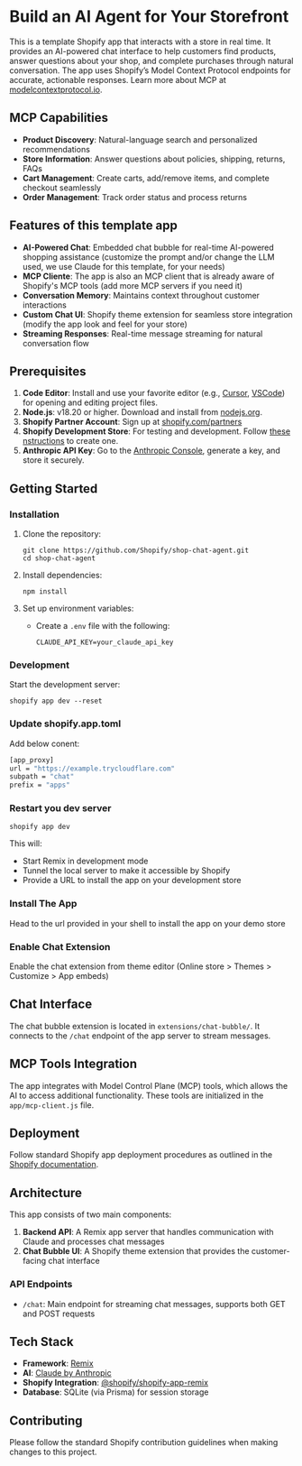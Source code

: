 # Build an AI Agent for Your Storefront

This is a template Shopify app that interacts with a store in real time. It provides an AI-powered chat interface to help customers find products, answer questions about your shop, and complete purchases through natural conversation. The app uses Shopify’s Model Context Protocol endpoints for accurate, actionable responses. Learn more about MCP at [modelcontextprotocol.io](https://modelcontextprotocol.io/).

## MCP Capabilities

- **Product Discovery**: Natural-language search and personalized recommendations
- **Store Information**: Answer questions about policies, shipping, returns, FAQs
- **Cart Management**: Create carts, add/remove items, and complete checkout seamlessly
- **Order Management**: Track order status and process returns

## Features of this template app
- **AI-Powered Chat**: Embedded chat bubble for real-time AI-powered shopping assistance (customize the prompt and/or change the LLM used, we use Claude for this template, for your needs)
- **MCP Cliente**: The app is also an MCP client that is already aware of Shopify's MCP tools (add more MCP servers if you need it)
- **Conversation Memory**: Maintains context throughout customer interactions
- **Custom Chat UI**: Shopify theme extension for seamless store integration (modify the app look and feel for your store)
- **Streaming Responses**: Real-time message streaming for natural conversation flow


## Prerequisites
1. **Code Editor**: Install and use your favorite editor (e.g., [Cursor](https://www.cursor.com/en/downloads), [VSCode](https://code.visualstudio.com/download)) for opening and editing project files.
2. **Node.js**: v18.20 or higher. Download and install from [nodejs.org](https://nodejs.org/).
3. **Shopify Partner Account**: Sign up at [shopify.com/partners](https://www.shopify.com/partners)
4. **Shopify Development Store**: For testing and development. Follow [these nstructions](https://shopify.dev/docs/api/development-stores) to create one.
5. **Anthropic API Key**: Go to the [Anthropic Console](https://console.anthropic.com/), generate a key, and store it securely.

## Getting Started

### Installation

1. Clone the repository:
   ```shell
   git clone https://github.com/Shopify/shop-chat-agent.git
   cd shop-chat-agent
   ```

2. Install dependencies:
   ```shell
   npm install
   ```

3. Set up environment variables:
   - Create a `.env` file with the following:
     ```
     CLAUDE_API_KEY=your_claude_api_key
     ```

### Development

Start the development server:

```shell
shopify app dev --reset
```

### Update shopify.app.toml

Add below conent:

```bash
[app_proxy]
url = "https://example.trycloudflare.com"
subpath = "chat"
prefix = "apps"
```

### Restart you dev server

```shell
shopify app dev
```

This will:
- Start Remix in development mode
- Tunnel the local server to make it accessible by Shopify
- Provide a URL to install the app on your development store

### Install The App

Head to the url provided in your shell to install the app on your demo store

### Enable Chat Extension

Enable the chat extension from theme editor (Online store > Themes > Customize > App embeds)

## Chat Interface

The chat bubble extension is located in `extensions/chat-bubble/`. It connects to the `/chat` endpoint of the app server to stream messages.

## MCP Tools Integration

The app integrates with Model Control Plane (MCP) tools, which allows the AI to access additional functionality. These tools are initialized in the `app/mcp-client.js` file.


## Deployment

Follow standard Shopify app deployment procedures as outlined in the [Shopify documentation](https://shopify.dev/docs/apps/deployment/web).

## Architecture

This app consists of two main components:

1. **Backend API**: A Remix app server that handles communication with Claude and processes chat messages
2. **Chat Bubble UI**: A Shopify theme extension that provides the customer-facing chat interface

### API Endpoints

- `/chat`: Main endpoint for streaming chat messages, supports both GET and POST requests


## Tech Stack

- **Framework**: [Remix](https://remix.run/)
- **AI**: [Claude by Anthropic](https://www.anthropic.com/claude)
- **Shopify Integration**: [@shopify/shopify-app-remix](https://www.npmjs.com/package/@shopify/shopify-app-remix)
- **Database**: SQLite (via Prisma) for session storage

## Contributing

Please follow the standard Shopify contribution guidelines when making changes to this project.
